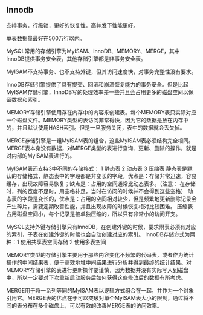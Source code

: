 ## Innodb
支持事务，行级锁，更好的恢复性，高并发下性能更好。

单表数据量最好在500万行以内。

MySQL常用的存储引擎为MyISAM、InnoDB、MEMORY、MERGE，其中InnoDB提供事务安全表，其他存储引擎都是非事务安全表。 

MyISAM不支持事务、也不支持外键，但其访问速度快，对事务完整性没有要求。 

InnoDB存储引擎提供了具有提交、回滚和崩溃恢复能力的事务安全。但是比起MyISAM存储引擎，InnoDB写的处理效率差一些并且会占用更多的磁盘空间以保留数据和索引。 

MEMORY存储引擎使用存在内存中的内容来创建表。每个MEMORY表只实际对应一个磁盘文件。MEMORY类型的表访问非常得快，因为它的数据是放在内存中的，并且默认使用HASH索引。但是一旦服务关闭，表中的数据就会丢失掉。 

MERGE存储引擎是一组MyISAM表的组合，这些MyISAM表必须结构完全相同。MERGE表本身没有数据，对MERGE类型的表进行查询、更新、删除的操作，就是对内部的MyISAM表进行的。 

MyISAM表还支持3中不同的存储格式： 
1	静态表 
2	动态表 
3	压缩表 
静态表是默认的存储格式，静态表中的字段都是非变长的字段，优点是：存储非常迅速，容易缓存，出现故障容易恢复；缺点是：占用的空间通常比动态表多。（注意： 在存储时，列的宽度不足时，用空格补足，当时在访问的时候并不会得到这些空格） 
动态表的字段是变长的，优点是：占用的空间相对较少，但是频繁地更新删除记录会产生碎片，需要定期改善性能，并且出现故障的时候恢复相对比较困难。 
压缩表占用磁盘空间小，每个记录是被单独压缩的，所以只有非常小的访问开支。 

MySQL支持外键存储引擎只有InnoDB，在创建外键的时候，要求附表必须有对应的索引，子表在创建外键的时候也会自动创建对应的索引。 
InnoDB存储方式为两种：1 使用共享表空间存储 2 使用多表空间 

MEMORY类型的存储引擎主要用于那些内容变化不频繁的代码表，或者作为统计操作的中间结果表，便于高效地堆中间结果进行分析并得到最终的统计结果。对MEMORY存储引擎的表进行更新操作要谨慎，因为数据并没有实际写入到磁盘中，所以一定要对下次重新启动服务后如何获得这些修改后的数据有所考虑。 

MERGE用于将一系列等同的MyISAM表以逻辑方式组合在一起，并作为一个对象引用它。MERGE表的优点在于可以突破对单个MyISAM表大小的限制，通过将不同的表分布在多个磁盘上，可以有效的改善MERGE表的访问效率。 